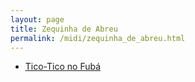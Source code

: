 ```yaml
---
layout: page
title: Zequinha de Abreu
permalink: /midi/zequinha_de_abreu.html
---
```


* [Tico-Tico no Fubá](http://www.victor3d.com.br/midi/ticotico.mid)